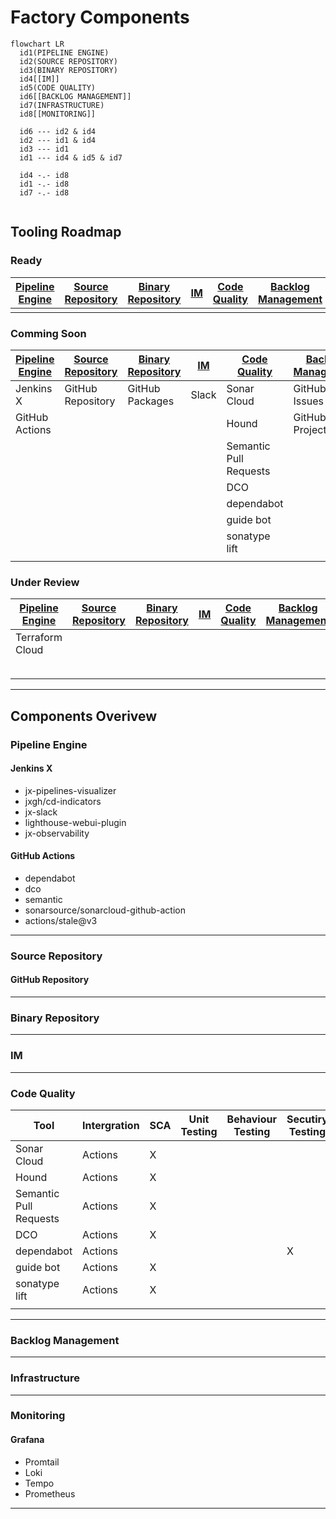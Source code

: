 # Factory Components
<!-- TODO: Description of factory components -->

```mermaid
flowchart LR
  id1(PIPELINE ENGINE)
  id2(SOURCE REPOSITORY)
  id3(BINARY REPOSITORY)
  id4[[IM]]
  id5(CODE QUALITY)
  id6[[BACKLOG MANAGEMENT]]
  id7(INFRASTRUCTURE)
  id8[[MONITORING]]
  
  id6 --- id2 & id4
  id2 --- id1 & id4
  id3 --- id1
  id1 --- id4 & id5 & id7
  
  id4 -.- id8
  id1 -.- id8
  id7 -.- id8
  
```


## Tooling Roadmap
<!-- TODO: Description of the tooling roadmap -->


 <!--
```mermaid
flowchart LR
  id0(GitHub Actions)
  id1(Jenkins X)
  id2(GitHub Repository)
  id3(GitHub Packages)
  id4(Slack)
  id5(CODE QUALITY)
  id6(GitHub Issues)
  id7(INFRASTRUCTURE)
  id8[[MONITORING]]
  
  id6 --- id2 & id4
  id2 --- id1 & id4 & id0
  id3 --- id1
  id1 --- id4 & id5 & id7
  id0 --- id5
  
  id4 -.- id8
  id1 -.- id8
  id7 -.- id8
  
```
-->

### Ready 

| [Pipeline Engine](#pipeline-engine) | [Source Repository](#source-repository) | [Binary Repository](#binary-repository) | [IM](#im) | [Code Quality](#code-quality) | [Backlog Management](#backlog-management) | [Infrastructure](#infrastructure) | [Monitoring](#monitoring) |
| --- | --- | --- | --- | --- | --- | --- | --- |
|  |  |  |  |  |  |  |  |

### Comming Soon

| [Pipeline Engine](#pipeline-engine) | [Source Repository](#source-repository) | [Binary Repository](#binary-repository) | [IM](#im) | [Code Quality](#code-quality) | [Backlog Management](#backlog-management) | [Infrastructure](#infrastructure) | [Monitoring](#monitoring) |
| --- | --- | --- | --- | --- | --- | --- | --- |
| Jenkins X | GitHub Repository | GitHub Packages | Slack | Sonar Cloud | GitHub Issues | GCP | Grafana |
| GitHub Actions |  |  |  | Hound | GitHub Projects |  | jx Dashboard |
|  |  |  |  | Semantic Pull Requests |  |  | Lighthouse UI |
|  |  |  |  | DCO |  |  |  |
|  |  |  |  | dependabot |  |  |  |
|  |  |  |  | guide bot |  |  |  |
|  |  |  |  | sonatype lift |  |  |  |
|  |  |  |  |  |  |  |  |

### Under Review
| [Pipeline Engine](#pipeline-engine) | [Source Repository](#source-repository) | [Binary Repository](#binary-repository) | [IM](#im) | [Code Quality](#code-quality) | [Backlog Management](#backlog-management) | [Infrastructure](#infrastructure) | [Monitoring](#monitoring) |
| --- | --- | --- | --- | --- | --- | --- | --- |
| Terraform Cloud |  |  |  |  |  | Azure | Octant |
|  |  |  |  |  |  | AWS | Lens |
|  |  |  |  |  |  |  |  |

---


## Components Overivew

### Pipeline Engine
<!-- TODO: add description of Pipeline Engine component 


```mermaid
flowchart LR
  id0(GitHub Actions)
  id1(Jenkins X)
  id2(GitHub Repository)
  id3(BINARY REPOSITORY)
  id4(IM)
  id5(CODE QUALITY)
  id7(INFRASTRUCTURE)
  id8(MONITORING)
  
  id2 --- id1 & id4 & id0
  id3 --- id1
  id0 --- id5
  id1 --- id4 & id5 & id7
  
  id4 --- id8
  id1 --- id8
  id7 --- id8
  
```
-->

#### Jenkins X
<!-- TODO: add Jenkins X configuraion -->
- jx-pipelines-visualizer
- jxgh/cd-indicators
- jx-slack
- lighthouse-webui-plugin
- jx-observability

#### GitHub Actions
<!-- TODO: add GitHub Actions configuraion -->
- dependabot
- dco
- semantic
- sonarsource/sonarcloud-github-action
- actions/stale@v3

---

### Source Repository
<!-- TODO: add description of Source Repository component -->

#### GitHub Repository
<!-- TODO: add GitHub Repository configuraion -->

---

### Binary Repository
<!-- TODO: add description of Binary Repository component -->

---

### IM
<!-- TODO: add description of IM component -->

---

### Code Quality
<!-- TODO: add description of Code Quality component -->

| Tool | Intergration | SCA | Unit Testing | Behaviour Testing | Secutiry Testing |
| --- | --- | --- | --- | --- | --- |
| Sonar Cloud | Actions | X |  |  |  |
| Hound | Actions | X |  |  |  |
| Semantic Pull Requests | Actions | X |  |  |  |
| DCO | Actions | X |  |  |  |
| dependabot | Actions |  |  |  | X |
| guide bot | Actions | X |  |  |  |
| sonatype lift | Actions | X |  |  |  |
|  |  |  |  |  |  |

---

### Backlog Management
<!-- TODO: add description of Backlog Management component -->

---

### Infrastructure
<!-- TODO: add description of Infrastructure component -->

---

### Monitoring
<!-- TODO: add description of Monitoring component -->

#### Grafana
<!-- TODO: add Grafana configuraion -->
- Promtail
- Loki
- Tempo
- Prometheus

---

